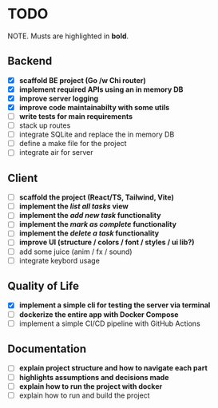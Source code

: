 # TODO

NOTE. Musts are highlighted in **bold**.

## Backend

- [x] **scaffold BE project (Go /w Chi router)**
- [x] **implement required APIs using an in memory DB**
- [x] **improve server logging**
- [x] **improve code maintainabilty with some utils**
- [ ] **write tests for main requirements**
- [ ] stack up routes
- [ ] integrate SQLite and replace the in memory DB
- [ ] define a make file for the project
- [ ] integrate air for server

## Client

- [ ] **scaffold the project (React/TS, Tailwind, Vite)**
- [ ] **implement the _list all tasks_ view**
- [ ] **implement the _add new task_ functionality**
- [ ] **implement the _mark as complete_ functionality**
- [ ] **implement the _delete a task_ functionality**
- [ ] **improve UI (structure / colors / font / styles / ui lib?)**
- [ ] add some juice (anim / fx / sound)
- [ ] integrate keybord usage

## Quality of Life

- [x] **implement a simple cli for testing the server via terminal**
- [ ] **dockerize the entire app with Docker Compose**
- [ ] implement a simple CI/CD pipeline with GitHub Actions

## Documentation

- [ ] **explain project structure and how to navigate each part**
- [ ] **highlights assumptions and decisions made**
- [ ] **explain how to run the project with docker**
- [ ] explain how to run and build the project
